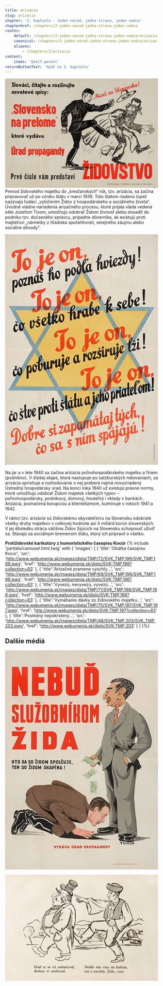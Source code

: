 ```yaml
---
title: Arizácia
slug: arizacia
chapter: '2. kaptiola - Jeden národ, jedna strana, jeden vodca'
chapterHref: /chapters/2-jeden-narod-jedna-strana-jeden-vodca
routes:
    default: /chapters/2-jeden-narod-jedna-strana-jeden-vodca/arizacia
    canonical: /chapters/2-jeden-narod-jedna-strana-jeden-vodca/arizacia
    aliases:
        - /chapters/2/arizacia
content:
    items: '@self.parent'
returnButtonText: 'Späť na 2. kapitolu'
---
```


[![Neznámy autor - Marš zo Slovenska!, 1941 – 1942, Slovenské národné múzeum - archív SNM v Bratislave](SVK_TMP.191.jpeg "Neznámy autor - Marš zo Slovenska!")](http://www.webumenia.sk/dielo/SVK:TMP.191?collection=83)
<span class="drop-cap">P</span>revod židovského majetku do „kresťanských“ rúk, tzv. arizácia, sa začína pripravovať už po vzniku štátu v marci 1939. Túto štátom riadenú lúpež nazývajú ľudáci „vylúčením Židov z hospodárskeho a sociálneho života“. Úvodné vládne nariadenia arizačného procesu, ktoré prijala vláda vedená ešte Jozefom Tisom, umožňujú odobrať Židom živnosť alebo dosadiť do podniku tzv. dočasného správcu, prípadne dôverníka, ak existujú proti majiteľovi „námietky z hľadiska spoľahlivosti, verejného záujmu alebo sociálne dôvody“. 

[![Neznámy autor - To je on, poznáš ho podľa hviezdy!, 1941 – 1942, Slovenské národné múzeum - archív SNM v Bratislave](SVK_TMP.193.jpeg "Neznámy autor - To je on, poznáš ho podľa hviezdy!")](http://www.webumenia.sk/dielo/SVK:TMP.193?collection=83)

Na jar a v lete 1940 sa začína arizácia poľnohospodárskeho majetku a firiem (podnikov). V ďalšej etape, ktorá nastupuje po salzburských rokovaniach, sa arizácia sprísňuje a rozhodovanie o nej preberá najmä novozriadený Ústredný hospodársky úrad. Na konci roka 1940 už existujú právne normy, ktoré umožňujú odobrať Židom majetok všetkých typov – poľnohospodársky, podnikový, domový, hnuteľný i vklady v bankách. Arizácia, poznačená korupciou a klientelizmom, kulminuje v rokoch 1941 a 1942.

<div class="highlight">
<p>
V rámci tzv. arizácie sú židovskému obyvateľstvu na Slovensku odobraté všetky druhy majetkov v celkovej hodnote asi 4 miliárd korún slovenských. V jej dôsledku stráca väčšina Židov žijúcich na Slovensku schopnosť uživiť sa. Stávajú sa sociálnym bremenom štátu, ktorý ich pripravil o všetko.
</p>
</div>


**Protižidovské karikatúry z humoristického časopisu Kocúr**
{% include 'partials/carousel.html.twig' with {
    'images': [
        {
		    'title':'Obálka časopisu Kocúr', 
            'src': 'http://www.webumenia.sk/images/diela/TMP/72/SVK_TMP.199/SVK_TMP.199.jpeg',
            'href': 'http://www.webumenia.sk/dielo/SVK:TMP.199?collection=83'
        },
        {
		    'title':'Arizačné pramene vyschly...', 
            'src': 'http://www.webumenia.sk/images/diela/TMP/69/SVK_TMP.196/SVK_TMP.196.jpeg',
            'href': 'http://www.webumenia.sk/dielo/SVK:TMP.196?collection=83'
        },
        {
            'title':'Vyvezú, nevyvezú, vyvezú...', 
            'src': 'http://www.webumenia.sk/images/diela/TMP/71/SVK_TMP.198/SVK_TMP.198.jpeg',
            'href': 'http://www.webumenia.sk/dielo/SVK:TMP.198?collection=83'
        },
		{
            'title':'Vymáhanie dávky zo židovského majetku...', 
            'src': 'http://www.webumenia.sk/images/diela/TMP/70/SVK_TMP.197/SVK_TMP.197.jpeg',
            'href': 'http://www.webumenia.sk/dielo/SVK:TMP.197?collection=83'
        },
		{
            'title':'Posledný nepokrstený...', 
            'src': 'http://www.webumenia.sk/images/diela/TMP/48/SVK_TMP.203/SVK_TMP.203.jpeg',
            'href': 'http://www.webumenia.sk/dielo/SVK:TMP.203'
        }
    ]
}%}

## Dalšie médiá

[![Neznámy autor - Nebuď služobníkom Žida, 1940 - 1942, Slovenské národné múzeum - archív SNM, Bratislava](SVK_TMP.192.jpeg "Neznámy autor - Nebuď služobníkom Žida")](http://www.webumenia.sk/dielo/SVK:TMP.192?collection=83)

[![Neznámy autor - Protižidovská karikatúra z publikácie: Ctibor Pokorný - Židovstvo na Slovensku, 1940, Univerzitná knižnica v Bratislave](SVK_TMP.195.jpeg "Neznámy autor - Protižidovská karikatúra z publikácie: Ctibor Pokorný - Židovstvo na Slovensku")](http://www.webumenia.sk/dielo/SVK:TMP.195?collection=83)

